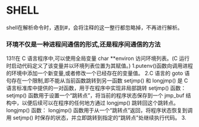 # SHELL
shell在解析命令时，遇到#，会将注释的这一整行都忽略掉，不再进行解析。
### 环境不仅是一种进程间通信的形式,还是程序间通信的方法
131!在 C 语言程序中,可以使用全局变量 char **environ 访问环境列表。(C 运行时启动代码定义了该变量并以环境列表位置为其赋值。)
1.putenv()函数向调用进程的环境中添加一个新变量,或者修改一个已经存在的变量值。
2.C 语言的 goto 语句存在一个限制,即不能从当前函数跳转到另一函数
setjmp() 和 longjmp() 是 C 语言标准库中提供的一对函数，用于在程序中实现非局部跳转
setjmp() 函数：
setjmp() 函数用于设置一个“跳转点”，将当前的程序状态保存到一个 jmp_buf 结构中，以便后续可以在程序的任何地方通过 longjmp() 跳转回这个跳转点。
longjmp() 函数：
longjmp() 函数用于从一个“跳转点”返回，将程序状态恢复到调用 setjmp() 时保存的状态，并立即跳转到指定的“跳转点”处继续执行代码。
3.

